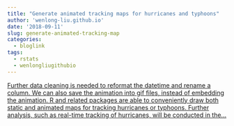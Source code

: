 ```yaml
---
title: "Generate animated tracking maps for hurricanes and typhoons"
author: 'wenlong-liu.github.io'
date: '2018-09-11'
slug: generate-animated-tracking-map
categories:
  - bloglink
tags:
  - rstats
  - wenlongliugithubio
---
```


[Further data cleaning is needed to reformat the datetime and rename a column. We can also save the animation into gif files, instead of embedding the animation. R and related packages are able to conveniently draw both static and animated maps for tracking hurricanes or typhoons. Further analysis, such as real-time tracking of hurricanes, will be conducted in the...<click to read more>](https://wenlong-liu.github.io/post/generate-animated-tracking-maps-for-hurricanes-and-typhoons/)

